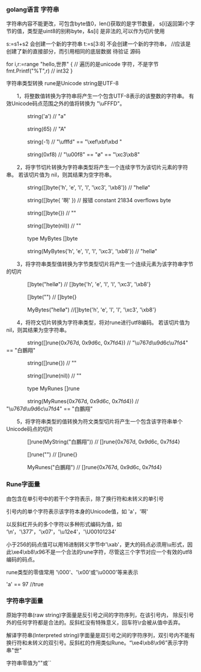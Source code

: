 ### golang语言 字符串

字符串内容不能更改，可包含byte值0，len()获取的是字节数量，
s[i]返回第i个字节的值，类型是uint8的别称byte，&s[i] 是非法的,可以作为切片使用

s:=s1+s2  会创建一个新的字符串
t:=s[3:8]  不会创建一个新的字符串，
   //应该是创建了新的直接部分，而引用相同的底层数据  待验证  源码

for i,r:=range "hello,世界" { // 遍历的是unicode 字符，不是字节
   fmt.Printf("%T",r) // int32
}   


字符串类型转换 rune是Unicode string是UTF-8

　　1，将整数值转换为字符串将产生一个包含UTF-8表示的该整数的字符串。 有效Unicode码点范围之外的值将转换为 "\uFFFD"。

　　　　string('a') // "a"

　　　　string(65) // "A"

　　　　string(-1) // "\ufffd" == "\xef\xbf\xbd "

　　　　string(0xf8) // "\u00f8" == "ø" == "\xc3\xb8"


　　2，将字节切片转换为字符串类型将产生一个连续字节为该切片元素的字符串。 若该切片值为 nil，则其结果为空字符串。

　　　　string([]byte{'h', 'e', 'l', 'l', '\xc3', '\xb8'}) // "hellø"

　　　　string([]byte{ '啊' }) // 报错 constant 21834 overflows byte

　　　　string([]byte{}) // ""

　　　　string([]byte(nil)) // ""

　　　　type MyBytes []byte

　　　　string(MyBytes{'h', 'e', 'l', 'l', '\xc3', '\xb8'}) // "hellø"


　　3，将字符串类型值转换为字节类型切片将产生一个连续元素为该字符串字节的切片

　　　　[]byte("hellø") // []byte{'h', 'e', 'l', 'l', '\xc3', '\xb8'}

　　　　[]byte("") // []byte{}

　　　　MyBytes("hellø") //[]byte{'h', 'e', 'l', 'l', '\xc3', '\xb8'}


　　4，将符文切片转换为字符串类型，将对rune进行utf8编码。 若该切片值为 nil，则其结果为空字符串。

　　　　string([]rune{0x767d, 0x9d6c, 0x7fd4}) // "\u767d\u9d6c\u7fd4" == "白鵬翔"

　　　　string([]rune{}) // ""

　　　　string([]rune(nil)) // ""

　　　　type MyRunes []rune

　　　　string(MyRunes{0x767d, 0x9d6c, 0x7fd4}) // "\u767d\u9d6c\u7fd4" == "白鵬翔"


　　5，将字符串类型的值转换为符文类型切片将产生一个包含该字符串单个Unicode码点的切片

　　　　[]rune(MyString("白鵬翔")) // []rune{0x767d, 0x9d6c, 0x7fd4}

　　　　[]rune("") // []rune{}

　　　　MyRunes("白鵬翔") // []rune{0x767d, 0x9d6c, 0x7fd4}


### Rune字面量

由包含在单引号中的若干个字符表示，除了换行符和未转义的单引号

引号内的单个字符表示该字符本身的Unicode值，如 'a'，'啊'

以反斜杠开头的多个字符以多种形式编码为值，如 ‘\n’，'\377'，'\x07'，'\u12e4'，'\U00101234'

小于256的码点值可以用16进制转义字节中'\xab'，更大的码点必须用\u形式，因此\xe4\xb8\x96不是一个合法的rune字符，尽管这三个字节对应一个有效的utf8编码的码点。

rune类型的零值常用 '\000'、'\x00'或'\u0000'等来表示

'a' == 97 //true

 

### 字符串字面量

原始字符串(raw string)字面量是反引号之间的字符序列，在该引号内， 除反引号外的任何字符都是合法的。反斜杠没有特殊意义，回车符\r会被从值中丢弃。

解译字符串(Interpreted string)字面量是双引号之间的字符序列，双引号内不能有换行符和未转义的双引号。反斜杠的作用类似Rune。“\xe4\xb8\x96”表示字符串"世"

字符串零值为""或``
